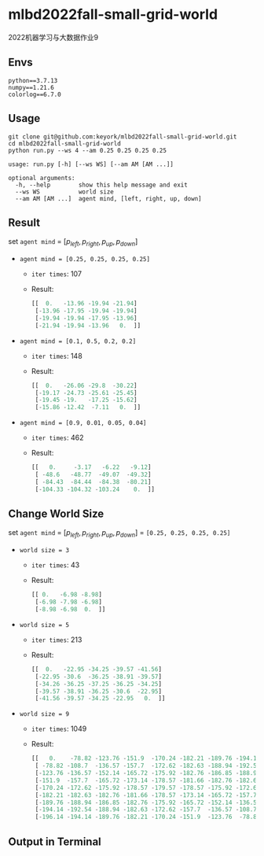 # mlbd2022fall-small-grid-world
2022机器学习与大数据作业9

## Envs

```
python==3.7.13
numpy==1.21.6
colorlog==6.7.0
```

## Usage

```shell
git clone git@github.com:keyork/mlbd2022fall-small-grid-world.git
cd mlbd2022fall-small-grid-world
python run.py --ws 4 --am 0.25 0.25 0.25 0.25

usage: run.py [-h] [--ws WS] [--am AM [AM ...]]

optional arguments:
  -h, --help        show this help message and exit
  --ws WS           world size
  --am AM [AM ...]  agent mind, [left, right, up, down]
```

## Result

set `agent mind` = $[p_{left}, p_{right}, p_{up}, p_{down}]$

- `agent mind = [0.25, 0.25, 0.25, 0.25]`

  - `iter times`: 107

  - Result:

    ```python
    [[  0.   -13.96 -19.94 -21.94]
     [-13.96 -17.95 -19.94 -19.94]
     [-19.94 -19.94 -17.95 -13.96]
     [-21.94 -19.94 -13.96   0.  ]]
    ```

- `agent mind = [0.1, 0.5, 0.2, 0.2]`

  - `iter times`: 148

  - Result:

    ```python
    [[  0.   -26.06 -29.8  -30.22]
     [-19.17 -24.73 -25.61 -25.45]
     [-19.45 -19.   -17.25 -15.62]
     [-15.86 -12.42  -7.11   0.  ]]
    ```

- `agent mind = [0.9, 0.01, 0.05, 0.04]`

  - `iter times`: 462

  - Result:

    ```python
    [[   0.     -3.17   -6.22   -9.12]
     [ -48.6   -48.77  -49.07  -49.32]
     [ -84.43  -84.44  -84.38  -80.21]
     [-104.33 -104.32 -103.24    0.  ]]
    ```

## Change World Size

set `agent mind` = $[p_{left}, p_{right}, p_{up}, p_{down}]$ = `[0.25, 0.25, 0.25, 0.25] `

- `world size = 3`

  - `iter times`: 43

  - Result:

    ```python
    [[ 0.   -6.98 -8.98]
     [-6.98 -7.98 -6.98]
     [-8.98 -6.98  0.  ]]
    ```

- `world size = 5`

  - `iter times`: 213

  - Result:

    ```python
    [[  0.   -22.95 -34.25 -39.57 -41.56]
     [-22.95 -30.6  -36.25 -38.91 -39.57]
     [-34.26 -36.25 -37.25 -36.25 -34.25]
     [-39.57 -38.91 -36.25 -30.6  -22.95]
     [-41.56 -39.57 -34.25 -22.95   0.  ]]
    ```

- `world size = 9`

  - `iter times`: 1049

  - Result:

    ```python
    [[   0.    -78.82 -123.76 -151.9  -170.24 -182.21 -189.76 -194.14 -196.14]
     [ -78.82 -108.7  -136.57 -157.7  -172.62 -182.63 -188.94 -192.54 -194.14]
     [-123.76 -136.57 -152.14 -165.72 -175.92 -182.76 -186.85 -188.94 -189.76]
     [-151.9  -157.7  -165.72 -173.14 -178.57 -181.66 -182.76 -182.63 -182.21]
     [-170.24 -172.62 -175.92 -178.57 -179.57 -178.57 -175.92 -172.62 -170.24]
     [-182.21 -182.63 -182.76 -181.66 -178.57 -173.14 -165.72 -157.7  -151.9 ]
     [-189.76 -188.94 -186.85 -182.76 -175.92 -165.72 -152.14 -136.57 -123.76]
     [-194.14 -192.54 -188.94 -182.63 -172.62 -157.7  -136.57 -108.7   -78.82]
     [-196.14 -194.14 -189.76 -182.21 -170.24 -151.9  -123.76  -78.82    0.  ]]
    ```

## Output in Terminal

